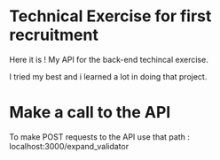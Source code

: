 # Technical Exercise for first recruitment

Here it is ! My API for the back-end techincal exercise.

I tried my best and i learned a lot in doing that project.


# Make a call to the API

To make POST requests to the API use that path : localhost:3000/expand_validator
